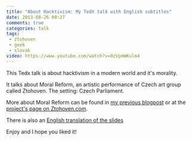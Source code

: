 ```yaml
---
title: "About Hacktivism: My TedX talk with English subtitles"
date: 2013-08-26 00:27
comments: true
categories: talk
tags:
 - ztohoven
 - geek
 - slovak
video: https://www.youtube.com/watch?v=0zVpmWKulm4
---
```


This Tedx talk is about hacktivism in a modern world and it's morality.

It talks about Moral Reform, an artistic performance of Czech art group called Ztohoven. The setting: Czech Parliament.

More about Moral Reform can be found in [my previous blogpost](http://juraj.bednar.sk/blog/2013/01/06/moral-reform-by-ztohoven-an-ultimate-hack/) or at the [project's page on Ztohoven.com](http://ztohoven.com/mr/index-en.html).

There is also an [English translation of the slides](http://www.slideshare.net/jooray/tedx-hacktivism)

Enjoy and I hope you liked it!

